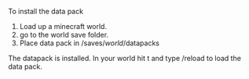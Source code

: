 To install the data pack
1. Load up a minecraft world.
2. go to the world save folder.
3. Place data pack in /saves/*world*/datapacks

The datapack is installed. In your world hit t and type /reload to load the data pack.
